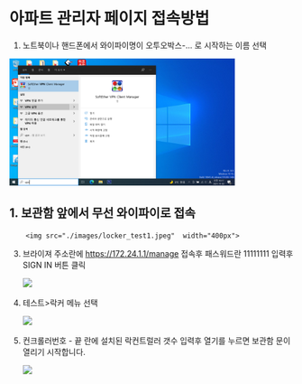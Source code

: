 
# 아파트 관리자 페이지 접속방법

  1. 노트북이나 핸드폰에서 와이파이명이  오투오박스-... 로 시작하는 이름 선택
<img src="./images/vpn_1.png"  width="400px">

## 1. 보관함 앞에서 무선 와이파이로 접속
  

        <img src="./images/locker_test1.jpeg"  width="400px">
  3. 브라이져 주소란에 https://172.24.1.1/manage 접속후 패스워드란 11111111 입력후 SIGN IN 버튼 클릭
  
        <img src="./images/locker_test2.jpeg"  width="400px">
  4. 테스트>락커 메뉴 선택

      <img src="./images/locker_test3.jpeg"  width="400px">
  5. 컨크롤러번호 - 끝 란에 설치된 락컨트럴러 갯수 입력후 열기를 누르면 보관함 문이 열리기 시작합니다.

      <img src="./images/locker_test4.jpeg"  width="400px">
  
